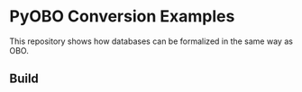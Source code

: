 # PyOBO Conversion Examples

This repository shows how databases can be formalized in the same way as OBO.

## Build
